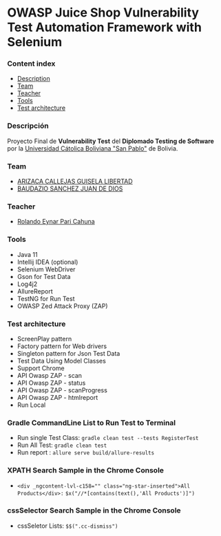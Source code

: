 # OWASP Juice Shop Vulnerability Test Automation Framework with Selenium

### Content index

- [Description](#descripcion)
- [Team](#integrantes)
- [Teacher](#teacher)
- [Tools](#tools)
- [Test architecture](#test-architecture)

### Descripción

Proyecto Final de **Vulnerability Test** del
**Diplomado Testing de Software**
por la [Universidad Cátolica Boliviana "San Pablo"](https://lpz.ucb.edu.bo/) de Bolivia.

### Team

- [ARIZACA CALLEJAS GUISELA LIBERTAD](https://www.linkedin.com/in/guisela-arizaca/)
- [BAUDAZIO SANCHEZ JUAN DE DIOS](https://www.linkedin.com/in/juandediosbaudaziosanchez/)

### Teacher

- [Rolando Eynar Pari Cahuna](https://www.linkedin.com/in/eynar-pari/)

### Tools

- Java 11
- Intellij IDEA (optional)
- Selenium WebDriver
- Gson for Test Data
- Log4j2
- AllureReport
- TestNG for Run Test
- OWASP Zed Attack Proxy (ZAP)

### Test architecture

- ScreenPlay pattern
- Factory pattern for Web drivers
- Singleton pattern for Json Test Data
- Test Data Using Model Classes
- Support Chrome
- API Owasp ZAP - scan
- API Owasp ZAP - status
- API Owasp ZAP - scanProgress
- API Owasp ZAP - htmlreport
- Run Local

### Gradle CommandLine List to Run Test to Terminal

- Run single Test Class: `gradle clean test --tests RegisterTest`
- Run All Test: `gradle clean test`
- Run report : `allure serve build/allure-results`

### XPATH Search Sample in the Chrome Console

- `<div _ngcontent-lvl-c158="" class="ng-star-inserted">All Products</div>:` `$x("//*[contains(text(),'All Products')]")`

### cssSelector Search Sample in the Chrome Console

- cssSeletor Lists: `$$(".cc-dismiss")`
